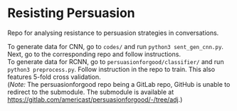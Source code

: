 # Resisting Persuasion

Repo for analysing resistance to persuasion strategies in conversations.  

To generate data for CNN, go to `codes/` and run `python3 sent_gen_cnn.py`. Next, go to the corresponding repo and follow instructions.  
To generate data for RCNN, go to `persuasionforgood/classifier/` and run `python3 preprocess.py`. Follow instruction in the repo to train. This also features 5-fold cross validation.  
(*Note:* The persuasionforgood repo being a GitLab repo, GitHub is unable to redirect to the submodule. The submodule is available at https://gitlab.com/americast/persuasionforgood/-/tree/adj.)  
